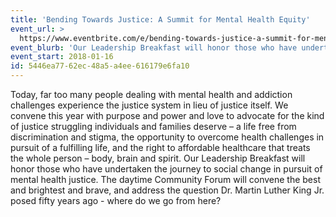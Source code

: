 ```yaml
---
title: 'Bending Towards Justice: A Summit for Mental Health Equity'
event_url: >
  https://www.eventbrite.com/e/bending-towards-justice-a-summit-for-mental-health-equity-tickets-37066463791?aff=erelpanelorg
event_blurb: 'Our Leadership Breakfast will honor those who have undertaken the journey to social change in pursuit of mental health justice. The daytime Community Forum will convene the best and brightest and brave, and address the question Dr. Martin Luther King Jr. posed fifty years ago - where do we go from here?'
event_start: 2018-01-16
id: 5446ea77-62ec-48a5-a4ee-616179e6fa10
---
```

Today, far too many people dealing with mental health and addiction challenges experience the justice system in lieu of justice itself. We convene this year with purpose and power and love to advocate for the kind of justice struggling individuals and families deserve – a life free from discrimination and stigma, the opportunity to overcome health challenges in pursuit of a fulfilling life, and the right to affordable healthcare that treats the whole person – body, brain and spirit.
Our Leadership Breakfast will honor those who have undertaken the journey to social change in pursuit of mental health justice. The daytime Community Forum will convene the best and brightest and brave, and address the question Dr. Martin Luther King Jr. posed fifty years ago - where do we go from here?